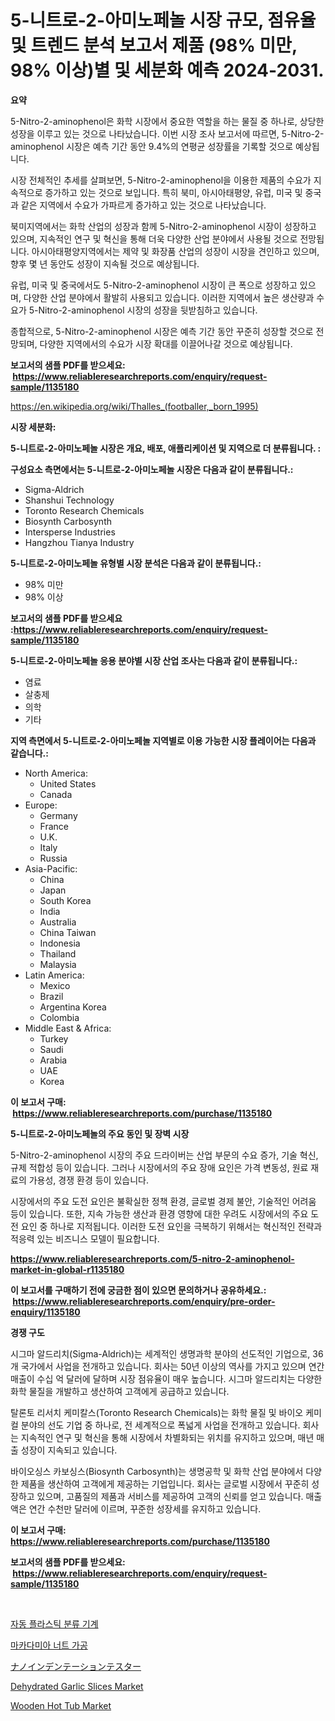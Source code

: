 <p><h1>5-니트로-2-아미노페놀 시장 규모, 점유율 및 트렌드 분석 보고서 제품 (98% 미만, 98% 이상)별 및 세분화 예측 2024-2031.</h1></p><p><strong>요약</strong></p>
<p><p>5-Nitro-2-aminophenol은 화학 시장에서 중요한 역할을 하는 물질 중 하나로, 상당한 성장을 이루고 있는 것으로 나타났습니다. 이번 시장 조사 보고서에 따르면, 5-Nitro-2-aminophenol 시장은 예측 기간 동안 9.4%의 연평균 성장률을 기록할 것으로 예상됩니다.</p><p>시장 전체적인 추세를 살펴보면, 5-Nitro-2-aminophenol을 이용한 제품의 수요가 지속적으로 증가하고 있는 것으로 보입니다. 특히 북미, 아시아태평양, 유럽, 미국 및 중국과 같은 지역에서 수요가 가파르게 증가하고 있는 것으로 나타났습니다.</p><p>북미지역에서는 화학 산업의 성장과 함께 5-Nitro-2-aminophenol 시장이 성장하고 있으며, 지속적인 연구 및 혁신을 통해 더욱 다양한 산업 분야에서 사용될 것으로 전망됩니다. 아시아태평양지역에서는 제약 및 화장품 산업의 성장이 시장을 견인하고 있으며, 향후 몇 년 동안도 성장이 지속될 것으로 예상됩니다.</p><p>유럽, 미국 및 중국에서도 5-Nitro-2-aminophenol 시장이 큰 폭으로 성장하고 있으며, 다양한 산업 분야에서 활발히 사용되고 있습니다. 이러한 지역에서 높은 생산량과 수요가 5-Nitro-2-aminophenol 시장의 성장을 뒷받침하고 있습니다.</p><p>종합적으로, 5-Nitro-2-aminophenol 시장은 예측 기간 동안 꾸준히 성장할 것으로 전망되며, 다양한 지역에서의 수요가 시장 확대를 이끌어나갈 것으로 예상됩니다.</p></p>
<p><strong>보고서의 샘플 PDF를 받으세요: &nbsp;<a href="https://www.reliableresearchreports.com/enquiry/request-sample/1135180">https://www.reliableresearchreports.com/enquiry/request-sample/1135180</a></strong></p>
<p><a href="https://en.wikipedia.org/wiki/Thalles_(footballer,_born_1995)">https://en.wikipedia.org/wiki/Thalles_(footballer,_born_1995)</a></p>
<p><strong>시장 세분화:</strong></p>
<p><strong> 5-니트로-2-아미노페놀 시장은 개요, 배포, 애플리케이션 및 지역으로 더 분류됩니다. :</strong></p>
<p><strong>구성요소 측면에서는 5-니트로-2-아미노페놀 시장은 다음과 같이 분류됩니다.:</strong></p>
<p><ul><li>Sigma-Aldrich</li><li>Shanshui Technology</li><li>Toronto Research Chemicals</li><li>Biosynth Carbosynth</li><li>Intersperse Industries</li><li>Hangzhou Tianya Industry</li></ul></p>
<p><strong> 5-니트로-2-아미노페놀 유형별 시장 분석은 다음과 같이 분류됩니다.:</strong></p>
<p><ul><li>98% 미만</li><li>98% 이상</li></ul></p>
<p><strong>보고서의 샘플 PDF를 받으세요 :<a href="https://www.reliableresearchreports.com/enquiry/request-sample/1135180">https://www.reliableresearchreports.com/enquiry/request-sample/1135180</a></strong></p>
<p><strong> 5-니트로-2-아미노페놀 응용 분야별 시장 산업 조사는 다음과 같이 분류됩니다.:</strong></p>
<p><ul><li>염료</li><li>살충제</li><li>의학</li><li>기타</li></ul></p>
<p><strong>지역 측면에서 5-니트로-2-아미노페놀 지역별로 이용 가능한 시장 플레이어는 다음과 같습니다.:</strong></p>
<p><ul>
    <li>
        North America:
        <ul>
            <li>United States</li>
            <li>Canada</li>
        </ul>
    </li>
    <li>
        Europe:
        <ul>
            <li>Germany</li>
            <li>France</li>
            <li>U.K.</li>
            <li>Italy</li>
            <li>Russia</li>
        </ul>
    </li>
    <li>
        Asia-Pacific:
        <ul>
            <li>China</li>
            <li>Japan</li>
            <li>South Korea</li>
            <li>India</li>
            <li>Australia</li>
            <li>China Taiwan</li>
            <li>Indonesia</li>
            <li>Thailand</li>
            <li>Malaysia</li>
        </ul>
    </li>
    <li>
        Latin America:
        <ul>
            <li>Mexico</li>
            <li>Brazil</li>
            <li>Argentina Korea</li>
            <li>Colombia</li>
        </ul>
    </li>
    <li>
        Middle East & Africa:
        <ul>
            <li>Turkey</li>
            <li>Saudi</li>
            <li>Arabia</li>
            <li>UAE</li>
            <li>Korea</li>
        </ul>
    </li>
    </ul></p>
<p><strong>이 보고서 구매: &nbsp;<a href="https://www.reliableresearchreports.com/purchase/1135180">https://www.reliableresearchreports.com/purchase/1135180</a></strong></p>
<p><strong>5-니트로-2-아미노페놀의 주요 동인 및 장벽 시장</strong></p>
<p><p>5-Nitro-2-aminophenol 시장의 주요 드라이버는 산업 부문의 수요 증가, 기술 혁신, 규제 적합성 등이 있습니다. 그러나 시장에서의 주요 장애 요인은 가격 변동성, 원료 재료의 가용성, 경쟁 환경 등이 있습니다.</p><p>시장에서의 주요 도전 요인은 불확실한 정책 환경, 글로벌 경제 불안, 기술적인 어려움 등이 있습니다. 또한, 지속 가능한 생산과 환경 영향에 대한 우려도 시장에서의 주요 도전 요인 중 하나로 지적됩니다. 이러한 도전 요인을 극복하기 위해서는 혁신적인 전략과 적응력 있는 비즈니스 모델이 필요합니다.</p></p>
<p><strong><a href="https://www.reliableresearchreports.com/5-nitro-2-aminophenol-market-in-global-r1135180">https://www.reliableresearchreports.com/5-nitro-2-aminophenol-market-in-global-r1135180</a></strong></p>
<p><strong>이 보고서를 구매하기 전에 궁금한 점이 있으면 문의하거나 공유하세요.: &nbsp;<a href="https://www.reliableresearchreports.com/enquiry/pre-order-enquiry/1135180">https://www.reliableresearchreports.com/enquiry/pre-order-enquiry/1135180</a></strong></p>
<p><strong>경쟁 구도</strong></p>
<p><p>시그마 알드리치(Sigma-Aldrich)는 세계적인 생명과학 분야의 선도적인 기업으로, 36개 국가에서 사업을 전개하고 있습니다. 회사는 50년 이상의 역사를 가지고 있으며 연간 매출이 수십 억 달러에 달하며 시장 점유율이 매우 높습니다. 시그마 알드리치는 다양한 화학 물질을 개발하고 생산하여 고객에게 공급하고 있습니다.</p><p>탈론토 리서치 케미칼스(Toronto Research Chemicals)는 화학 물질 및 바이오 케미컬 분야의 선도 기업 중 하나로, 전 세계적으로 폭넓게 사업을 전개하고 있습니다. 회사는 지속적인 연구 및 혁신을 통해 시장에서 차별화되는 위치를 유지하고 있으며, 매년 매출 성장이 지속되고 있습니다.</p><p>바이오싱스 카보싱스(Biosynth Carbosynth)는 생명공학 및 화학 산업 분야에서 다양한 제품을 생산하여 고객에게 제공하는 기업입니다. 회사는 글로벌 시장에서 꾸준히 성장하고 있으며, 고품질의 제품과 서비스를 제공하여 고객의 신뢰를 얻고 있습니다. 매출액은 연간 수천만 달러에 이르며, 꾸준한 성장세를 유지하고 있습니다.</p></p>
<p><strong>이 보고서 구매: &nbsp; <a href="https://www.reliableresearchreports.com/purchase/1135180">https://www.reliableresearchreports.com/purchase/1135180</a></strong></p>
<p><strong>보고서의 샘플 PDF를 받으세요: &nbsp;<a href="https://www.reliableresearchreports.com/enquiry/request-sample/1135180">https://www.reliableresearchreports.com/enquiry/request-sample/1135180</a></strong><strong></strong></p>
<p>&nbsp;</p>
<p><p><a href="https://github.com/DavidRobb19/Market-Research-Report-List-1/blob/main/2077706154122.md">자동 플라스틱 분류 기계</a></p><p><a href="https://github.com/mithunmistry2258/Market-Research-Report-List-1/blob/main/1661846154123.md">마카다미아 너트 가공</a></p><p><a href="https://medium.com/@bonniehoppe1/%E3%83%8A%E3%83%8E%E3%82%A4%E3%83%B3%E3%83%87%E3%83%B3%E3%83%86%E3%83%BC%E3%82%B7%E3%83%A7%E3%83%B3%E3%83%86%E3%82%B9%E3%82%BF%E3%83%BC%E3%81%AE%E3%82%B7%E3%82%A7%E3%82%A2%E3%81%A8%E5%B8%82%E5%A0%B4%E5%88%86%E6%9E%90-%E6%88%90%E9%95%B7%E3%83%88%E3%83%AC%E3%83%B3%E3%83%89%E3%81%A8-2024%E5%B9%B4%E3%81%8B%E3%82%892031%E5%B9%B4%E3%81%BE%E3%81%A7%E3%81%AE-%E4%BA%88%E6%B8%AC-e43fd12474ca">ナノインデンテーションテスター</a></p><p><a href="https://github.com/Sherrillcrooksxa8i18ucf2m/Market-Research-Report-List-3/blob/main/dehydrated-garlic-slices-market.md">Dehydrated Garlic Slices Market</a></p><p><a href="https://github.com/derrinmiltonellis35gcl/Market-Research-Report-List-3/blob/main/wooden-hot-tub-market.md">Wooden Hot Tub Market</a></p></p>